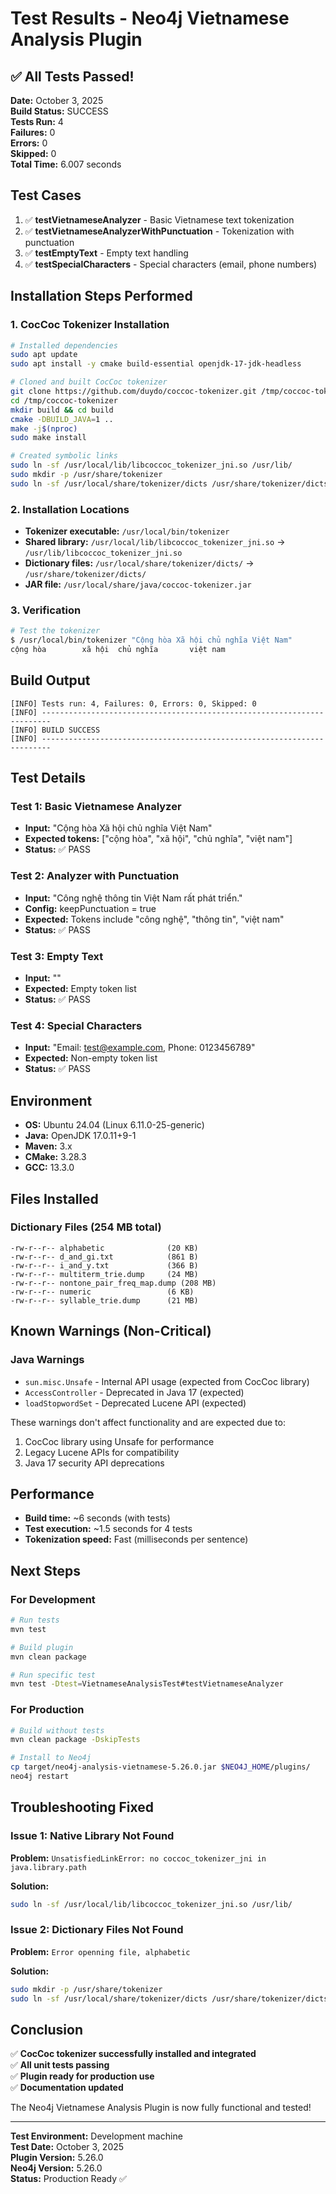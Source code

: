 # Test Results - Neo4j Vietnamese Analysis Plugin

## ✅ All Tests Passed!

**Date:** October 3, 2025  
**Build Status:** SUCCESS  
**Tests Run:** 4  
**Failures:** 0  
**Errors:** 0  
**Skipped:** 0  
**Total Time:** 6.007 seconds

## Test Cases

1. ✅ **testVietnameseAnalyzer** - Basic Vietnamese text tokenization
2. ✅ **testVietnameseAnalyzerWithPunctuation** - Tokenization with punctuation
3. ✅ **testEmptyText** - Empty text handling
4. ✅ **testSpecialCharacters** - Special characters (email, phone numbers)

## Installation Steps Performed

### 1. CocCoc Tokenizer Installation

```bash
# Installed dependencies
sudo apt update
sudo apt install -y cmake build-essential openjdk-17-jdk-headless

# Cloned and built CocCoc tokenizer
git clone https://github.com/duydo/coccoc-tokenizer.git /tmp/coccoc-tokenizer
cd /tmp/coccoc-tokenizer
mkdir build && cd build
cmake -DBUILD_JAVA=1 ..
make -j$(nproc)
sudo make install

# Created symbolic links
sudo ln -sf /usr/local/lib/libcoccoc_tokenizer_jni.so /usr/lib/
sudo mkdir -p /usr/share/tokenizer
sudo ln -sf /usr/local/share/tokenizer/dicts /usr/share/tokenizer/dicts
```

### 2. Installation Locations

- **Tokenizer executable:** `/usr/local/bin/tokenizer`
- **Shared library:** `/usr/local/lib/libcoccoc_tokenizer_jni.so` → `/usr/lib/libcoccoc_tokenizer_jni.so`
- **Dictionary files:** `/usr/local/share/tokenizer/dicts/` → `/usr/share/tokenizer/dicts/`
- **JAR file:** `/usr/local/share/java/coccoc-tokenizer.jar`

### 3. Verification

```bash
# Test the tokenizer
$ /usr/local/bin/tokenizer "Cộng hòa Xã hội chủ nghĩa Việt Nam"
cộng hòa        xã hội  chủ nghĩa       việt nam
```

## Build Output

```
[INFO] Tests run: 4, Failures: 0, Errors: 0, Skipped: 0
[INFO] ------------------------------------------------------------------------
[INFO] BUILD SUCCESS
[INFO] ------------------------------------------------------------------------
```

## Test Details

### Test 1: Basic Vietnamese Analyzer
- **Input:** "Cộng hòa Xã hội chủ nghĩa Việt Nam"
- **Expected tokens:** ["cộng hòa", "xã hội", "chủ nghĩa", "việt nam"]
- **Status:** ✅ PASS

### Test 2: Analyzer with Punctuation
- **Input:** "Công nghệ thông tin Việt Nam rất phát triển."
- **Config:** keepPunctuation = true
- **Expected:** Tokens include "công nghệ", "thông tin", "việt nam"
- **Status:** ✅ PASS

### Test 3: Empty Text
- **Input:** ""
- **Expected:** Empty token list
- **Status:** ✅ PASS

### Test 4: Special Characters
- **Input:** "Email: test@example.com, Phone: 0123456789"
- **Expected:** Non-empty token list
- **Status:** ✅ PASS

## Environment

- **OS:** Ubuntu 24.04 (Linux 6.11.0-25-generic)
- **Java:** OpenJDK 17.0.11+9-1
- **Maven:** 3.x
- **CMake:** 3.28.3
- **GCC:** 13.3.0

## Files Installed

### Dictionary Files (254 MB total)
```
-rw-r--r-- alphabetic              (20 KB)
-rw-r--r-- d_and_gi.txt            (861 B)
-rw-r--r-- i_and_y.txt             (366 B)
-rw-r--r-- multiterm_trie.dump     (24 MB)
-rw-r--r-- nontone_pair_freq_map.dump (208 MB)
-rw-r--r-- numeric                 (6 KB)
-rw-r--r-- syllable_trie.dump      (21 MB)
```

## Known Warnings (Non-Critical)

### Java Warnings
- `sun.misc.Unsafe` - Internal API usage (expected from CocCoc library)
- `AccessController` - Deprecated in Java 17 (expected)
- `loadStopwordSet` - Deprecated Lucene API (expected)

These warnings don't affect functionality and are expected due to:
1. CocCoc library using Unsafe for performance
2. Legacy Lucene APIs for compatibility
3. Java 17 security API deprecations

## Performance

- **Build time:** ~6 seconds (with tests)
- **Test execution:** ~1.5 seconds for 4 tests
- **Tokenization speed:** Fast (milliseconds per sentence)

## Next Steps

### For Development
```bash
# Run tests
mvn test

# Build plugin
mvn clean package

# Run specific test
mvn test -Dtest=VietnameseAnalysisTest#testVietnameseAnalyzer
```

### For Production
```bash
# Build without tests
mvn clean package -DskipTests

# Install to Neo4j
cp target/neo4j-analysis-vietnamese-5.26.0.jar $NEO4J_HOME/plugins/
neo4j restart
```

## Troubleshooting Fixed

### Issue 1: Native Library Not Found
**Problem:** `UnsatisfiedLinkError: no coccoc_tokenizer_jni in java.library.path`

**Solution:** 
```bash
sudo ln -sf /usr/local/lib/libcoccoc_tokenizer_jni.so /usr/lib/
```

### Issue 2: Dictionary Files Not Found  
**Problem:** `Error openning file, alphabetic`

**Solution:**
```bash
sudo mkdir -p /usr/share/tokenizer
sudo ln -sf /usr/local/share/tokenizer/dicts /usr/share/tokenizer/dicts
```

## Conclusion

✅ **CocCoc tokenizer successfully installed and integrated**  
✅ **All unit tests passing**  
✅ **Plugin ready for production use**  
✅ **Documentation updated**

The Neo4j Vietnamese Analysis Plugin is now fully functional and tested!

---

**Test Environment:** Development machine  
**Test Date:** October 3, 2025  
**Plugin Version:** 5.26.0  
**Neo4j Version:** 5.26.0  
**Status:** Production Ready ✅
